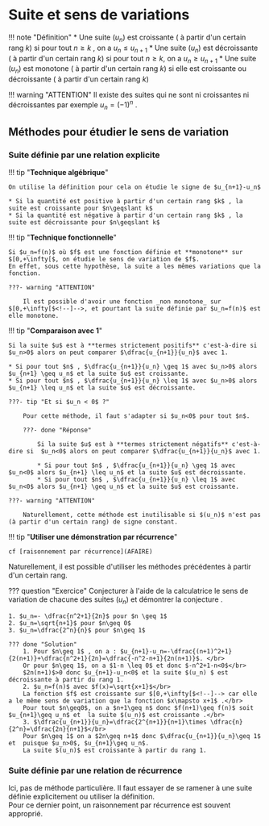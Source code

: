 # Suite et sens de variations

!!! note "Définition"
	* Une suite $(u_n)$ est  croissante ( à partir d'un certain rang $k$) si  pour tout $n\geqslant k$ , on a $u_{n}\leqslant u_{n+1}$
	* Une suite $(u_n)$ est  décroissante ( à partir d'un certain rang $k$) si  pour tout $n\geqslant k$, on a  $u_{n}\geqslant u_{n+1}$ 
	* Une suite $(u_n)$ est monotone ( à partir d'un certain rang $k$) si elle est croissante ou décroissante ( à partir d'un certain rang $k$) 

!!! warning "ATTENTION"
	Il existe des suites qui ne sont ni croissantes ni décroissantes par exemple $u_n=(-1)^n$ .

## Méthodes pour étudier le sens de variation 

### Suite définie par une relation explicite

!!! tip "**Technique algébrique**"

	On utilise la définition pour cela on étudie le signe de $u_{n+1}-u_n$

    * Si la quantité est positive à partir d'un certain rang $k$ , la suite est croissante pour $n\geqslant k$
    * Si la quantité est négative à partir d'un certain rang $k$ , la suite est décroissante pour $n\geqslant k$

!!! tip "**Technique fonctionnelle**"
	
    Si $u_n=f(n)$ où $f$ est une fonction définie et **monotone** sur $[0,+\infty[$, on étudie le sens de variation de $f$.
	En effet, sous cette hypothèse, la suite a les mêmes variations que la fonction.

	???- warning "ATTENTION"

		Il est possible d'avoir une fonction _non monotone_ sur  $[0,+\infty[$<!--]-->, et pourtant la suite définie par $u_n=f(n)$ est elle monotone.

!!! tip "**Comparaison avec 1**"

    Si la suite $u$ est à **termes strictement positifs** c'est-à-dire si  $u_n>0$ alors on peut comparer $\dfrac{u_{n+1}}{u_n}$ avec 1.
	
	* Si pour tout $n$ , $\dfrac{u_{n+1}}{u_n} \geq 1$ avec $u_n>0$ alors $u_{n+1} \geq u_n$ et la suite $u$ est croissante.
	* Si pour tout $n$ , $\dfrac{u_{n+1}}{u_n} \leq 1$ avec $u_n>0$ alors $u_{n+1} \leq u_n$ et la suite $u$ est décroissante.

	???- tip "Et si $u_n < 0$ ?"
		
        Pour cette méthode, il faut s'adapter si $u_n<0$ pour tout $n$.

        ???- done "Réponse"

            Si la suite $u$ est à **termes strictement négatifs** c'est-à-dire si  $u_n<0$ alors on peut comparer $\dfrac{u_{n+1}}{u_n}$ avec 1.
            
            * Si pour tout $n$ , $\dfrac{u_{n+1}}{u_n} \geq 1$ avec $u_n<0$ alors $u_{n+1} \leq u_n$ et la suite $u$ est décroissante.
            * Si pour tout $n$ , $\dfrac{u_{n+1}}{u_n} \leq 1$ avec $u_n<0$ alors $u_{n+1} \geq u_n$ et la suite $u$ est croissante.

	???- warning "ATTENTION"
    
		Naturellement, cette méthode est inutilisable si $(u_n)$ n'est pas (à partir d'un certain rang) de signe constant.		

!!! tip "**Utiliser une démonstration par récurrence**"

    cf [raisonnement par récurrence](AFAIRE)

Naturellement, il est possible d'utiliser les méthodes précédentes à partir d'un certain rang.

??? question "Exercice"
	Conjecturer à l'aide de la calculatrice le sens de variation de chacune des suites  $(u_n)$ et démontrer la conjecture .

	1. $u_n=- \dfrac{n^2+1}{2n}$ pour $n \geq 1$ 
	2. $u_n=\sqrt{n+1}$ pour $n\geq 0$
	3. $u_n=\dfrac{2^n}{n}$ pour $n\geq 1$

	??? done "Solution"
		1. Pour $n\geq 1$ , on a : $u_{n+1}-u_n=-\dfrac{(n+1)^2+1}{2(n+1)}+\dfrac{n^2+1}{2n}=\dfrac{-n^2-n+1}{2n(n+1)}$. </br>
		Or pour $n\geq 1$, on a $1-n \leq 0$ et donc $-n^2+1-n<0$</br>
		$2n(n+1)$>0 donc $u_{n+1}-u_n<0$ et la suite $(u_n) $ est  décroissante à partir du rang 1.
		2. $u_n=f(n)$ avec $f(x)=\sqrt{x+1}$</br>
		La fonction $f$ est croissante sur $[0,+\infty[$<!--]--> car elle a le même sens de variation que la fonction $x\mapsto x+1$ .</br>
		Pour tout $n\geq0$, on a $n+1\geq n$ donc $f(n+1)\geq f(n)$ soit $u_{n+1}\geq u_n$ et  la suite $(u_n)$ est croissante .</br>
		3. $\dfrac{u_{n+1}}{u_n}=\dfrac{2^{n+1}}{n+1}\times \dfrac{n}{2^n}=\dfrac{2n}{n+1}$</br>
		Pour $n\geq 1$ on a $2n\geq n+1$ donc $\dfrac{u_{n+1}}{u_n}\geq 1$ et  puisque $u_n>0$, $u_{n+1}\geq u_n$.  
		La suite $(u_n)$ est croissante à partir du rang 1.	

### Suite définie par une relation de récurrence

Ici, pas de méthode particulière. Il faut essayer de se ramener à une suite définie explicitement ou utiliser la définition.</br>
Pour ce dernier point, un raisonnement par récurrence est souvent approprié.











